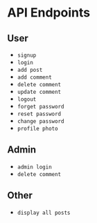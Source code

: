 # API Endpoints

## User

- `signup`  
- `login`  
- `add post`  
- `add comment`  
- `delete comment`  
- `update comment`  
- `logout`  
- `forget password`  
- `reset password`  
- `change password`
- `profile photo`

## Admin

- `admin login`  
- `delete comment`  

## Other

- `display all posts`  
